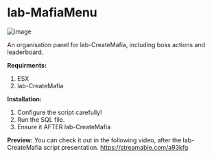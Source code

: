 # lab-MafiaMenu

![image](https://user-images.githubusercontent.com/97763126/167844521-b6126054-6337-477b-be4c-cb1d982c19ae.png)


An organisation panel for lab-CreateMafia, including boss actions and leaderboard.


**Requirments:**

1) ESX
2) lab-CreateMafia


**Installation:**

1) Configure the script carefully!
2) Run the SQL file.
3) Ensure it AFTER lab-CreateMafia

**Preview:**
You can check it out in the following video, after the lab-CreateMafia script presentation.
https://streamable.com/a93kfg
